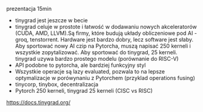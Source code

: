 prezentacja 15min

- tinygrad jest jeszcze w becie
- tinygrad celuje w prostote i łatwość w dodawaniu nowych akceleratorów (CUDA, AMD, LLVM).Są firmy, które budują układy obliczeniowe pod AI - groq, tenstorrent. Hardware jest bardzo dobry, lecz software jest słaby. Aby sportować nowy AI czip na Pytorcha, muszą napisać 250 kerneli i wszystkie zopytalizować. Aby sportować do tinygrad, 25 kerneli. tinygrad uzywa bardzo prostego modelu (porównanie do RISC-V)
- API podobne to pytorcha, ale bardziej funkcyjny styl
- Wszystkie operacje są lazy evaluated, pozwala to na lepsze optymalizacje w porówynaniu z Pytorchem (przyklad operations fusing)
- tinycorp, tinybox, decentralizacja
- Pytorch 250 kerneli, tinygrad 25 kerneli (CISC vs RISC)

https://docs.tinygrad.org/
